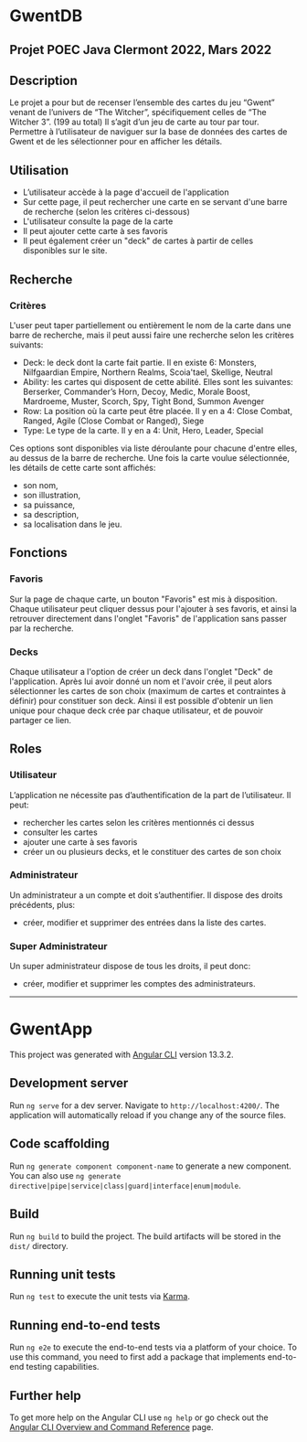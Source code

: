 # GwentDB
Projet POEC Java Clermont 2022, Mars 2022
---
## Description
Le projet a pour but de recenser l’ensemble des cartes du jeu “Gwent” venant de l’univers de “The Witcher”, spécifiquement celles de “The Witcher 3”. (199 au total)
Il s’agit d’un jeu de carte au tour par tour.
Permettre à l’utilisateur de naviguer sur la base de données des cartes de Gwent et de les sélectionner pour en afficher les détails.

## Utilisation
- L’utilisateur accède à la page d'accueil de l'application
- Sur cette page, il peut rechercher une carte en se servant d'une barre de recherche (selon les critères ci-dessous)
- L'utilisateur consulte la page de la carte
- Il peut ajouter cette carte à ses favoris
- Il peut également créer un "deck" de cartes à partir de celles disponibles sur le site.

## Recherche
### Critères

L'user peut taper partiellement ou entièrement le nom de la carte dans une barre de recherche, mais il peut aussi faire une recherche selon les critères suivants:

* Deck: le deck dont la carte fait partie. Il en existe 6: Monsters, Nilfgaardian Empire, Northern Realms, Scoia'tael, Skellige, Neutral
* Ability: les cartes qui disposent de cette abilité. Elles sont les suivantes: Berserker, Commander’s Horn, Decoy, Medic, Morale Boost, Mardroeme, Muster, Scorch, Spy, Tight Bond, Summon Avenger
* Row: La position où la carte peut être placée. Il y en a 4: Close Combat, Ranged, Agile (Close Combat or Ranged), Siege
* Type: Le type de la carte. Il y en a 4: Unit, Hero, Leader, Special

Ces options sont disponibles via liste déroulante pour chacune d'entre elles, au dessus de la barre de recherche.
Une fois la carte voulue sélectionnée, les détails de cette carte sont affichés:
* son nom,
* son illustration,
* sa puissance,
* sa description,
* sa localisation dans le jeu.

## Fonctions
### Favoris
Sur la page de chaque carte, un bouton "Favoris" est mis à disposition.
Chaque utilisateur peut cliquer dessus pour l'ajouter à ses favoris, et ainsi la retrouver directement dans l'onglet "Favoris" de l'application sans passer par la recherche.

### Decks
Chaque utilisateur a l'option de créer un deck dans l'onglet "Deck" de l'application. Après lui avoir donné un nom et l'avoir crée, il peut alors sélectionner les cartes de son choix (maximum de cartes et contraintes à définir) pour constituer son deck. Ainsi il est possible d'obtenir un lien unique pour chaque deck crée par chaque utilisateur, et de pouvoir partager ce lien.

## Roles

### Utilisateur
L’application ne nécessite pas d’authentification de la part de l’utilisateur. Il peut:
- rechercher les cartes selon les critères mentionnés ci dessus
- consulter les cartes
- ajouter une carte à ses favoris
- créer un ou plusieurs decks, et le constituer des cartes de son choix

### Administrateur
Un administrateur a un compte et doit s’authentifier. Il dispose des droits précédents, plus:
- créer, modifier et supprimer des entrées dans la liste des cartes.

### Super Administrateur
Un super administrateur dispose de tous les droits, il peut donc: 
- créer, modifier et supprimer les comptes des administrateurs.

-----------------------------------------------

# GwentApp

This project was generated with [Angular CLI](https://github.com/angular/angular-cli) version 13.3.2.

## Development server

Run `ng serve` for a dev server. Navigate to `http://localhost:4200/`. The application will automatically reload if you change any of the source files.

## Code scaffolding

Run `ng generate component component-name` to generate a new component. You can also use `ng generate directive|pipe|service|class|guard|interface|enum|module`.

## Build

Run `ng build` to build the project. The build artifacts will be stored in the `dist/` directory.

## Running unit tests

Run `ng test` to execute the unit tests via [Karma](https://karma-runner.github.io).

## Running end-to-end tests

Run `ng e2e` to execute the end-to-end tests via a platform of your choice. To use this command, you need to first add a package that implements end-to-end testing capabilities.

## Further help

To get more help on the Angular CLI use `ng help` or go check out the [Angular CLI Overview and Command Reference](https://angular.io/cli) page.
